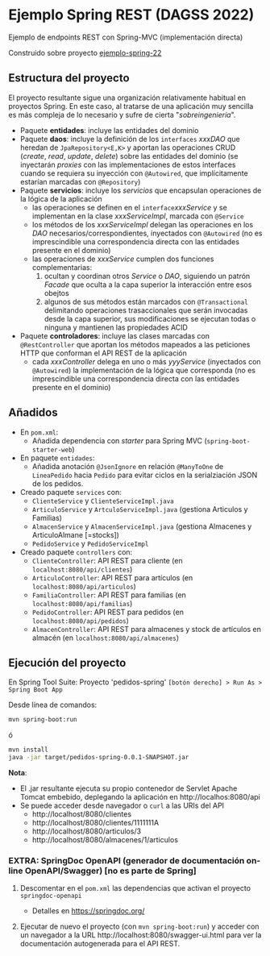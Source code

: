 
# Ejemplo Spring REST  (DAGSS 2022)

Ejemplo de endpoints REST con Spring-MVC (implementación directa)

Construido sobre proyecto [ejemplo-spring-22](https://github.com/esei-si-dagss/ejemplo-spring-22)

## Estructura del proyecto
El proyecto resultante sigue una organización relativamente habitual en proyectos Spring. 
En este caso, al tratarse de una aplicación muy sencilla es más compleja de lo necesario y sufre de cierta "_sobreingeniería_".

* Paquete **entidades**: incluye las entidades del dominio
* Paquete **daos**: incluye la definición de los `interfaces` _xxxDAO_ que heredan de `JpaRepository<E,K>` y aportan las operaciones CRUD (_create_, _read_, _update_, _delete_) sobre las entidades del dominio (se inyectarán _proxies_ con las implementaciones de estos interfaces cuando se requiera su inyección con `@Autowired`, que implícitamente estarían marcadas con `@Repository`)
* Paquete **servicios**: incluye los _servicios_ que encapsulan operaciones de la lógica de la aplicación
    - las operaciones se definen en el `interface`_xxxService_ y se implementan en la clase _xxxServiceImpl_, marcada con `@Service`
    - los métodos de los _xxxServiceImpl_ delegan las operaciones en los _DAO_ necesarios/correspondientes, inyectados con `@Autowired` (no es imprescindible una correspondencia directa con las entidades presente en el dominio)
    - las operaciones de _xxxService_ cumplen dos funciones complementarias:
       1. ocultan y coordinan otros _Service_ o _DAO_, siguiendo un patrón _Facade_ que oculta a la capa superior la interacción entre esos obejtos
       2. algunos de sus métodos están marcados con `@Transactional` delimitando operaciones trasaccionales que serán invocadas desde la capa superior, sus modificaciones se ejecutan todas o ninguna y mantienen las propiedades ACID 
* Paquete **controladores**: incluye las clases marcadas con `@RestController` que aportan los métodos mapeados a las peticiones HTTP que conforman el API REST de la aplicación
    - cada _xxxController_ delega en uno o más _yyyService_ (inyectados con `@Autowired`) la implementación de la lógica que corresponda (no es imprescindible una correspondencia directa con las entidades presente en el dominio)

## Añadidos
* En `pom.xml`:
    * Añadida dependencia con _starter_ para Spring MVC (`spring-boot-starter-web`) 
* En paquete `entidades`: 
	* Añadida anotación `@JsonIgnore` en relación `@ManyToOne` de `LineaPedido` hacia `Pedido` para evitar ciclos en la serialziación JSON de los pedidos.
* Creado paquete `services` con:
	* `ClienteService` y `ClienteServiceImpl.java` 	
	* `ArticuloService` y `ArtculoServiceImpl.java` (gestiona Articulos y Familias)	
	* `AlmacenService` y `AlmacenServiceImpl.java`  (gestiona Almacenes y ArticuloAlmane [=stocks])
	* `PedidoService` y `PedidoServiceImpl`	
* Creado paquete `controllers` con:
   * `ClienteController`: API REST para cliente (en `localhost:8080/api/clientes`)
   * `ArticuloController`: API REST para artículos (en `localhost:8080/api/articulos`)
   * `FamiliaController`: API REST para familias (en `localhost:8080/api/familias`)
   * `PedidoController`: API REST para pedidos (en `localhost:8080/api/pedidos`)
   * `AlmacenController`: API REST para almacenes y stock de artículos en almacén (en `localhost:8080/api/almacenes`) 
   

## Ejecución del proyecto

En Spring Tool Suite: Proyecto 'pedidos-spring' `[botón derecho] > Run As > Spring Boot App`

Desde línea de comandos:
```sh
mvn spring-boot:run
```

ó

```sh
mvn install
java -jar target/pedidos-spring-0.0.1-SNAPSHOT.jar
```

**Nota**: 

* El .jar resultante ejecuta su propio contenedor de Servlet Apache Tomcat embebido, deplegando la aplicación en http://localhos:8080/api
* Se puede acceder desde navegador o `curl` a las URIs del API
   - http://localhost/8080/clientes
   - http://localhost/8080/clientes/1111111A 
   - http://localhost/8080/articulos/3
   - http://localhost/8080/almacenes/1/articulos


### EXTRA: SpringDoc OpenAPI (generador de documentación on-line OpenAPI/Swagger) [no es parte de Spring]

1. Descomentar en el `pom.xml` las  dependencias que activan el proyecto `springdoc-openapi`
   - Detalles en https://springdoc.org/

2. Ejecutar de nuevo el proyecto (con `mvn spring-boot:run`) y acceder con un navegador a la URL http://localhost:8080/swagger-ui.html para ver la documentación autogenerada para el API REST.

